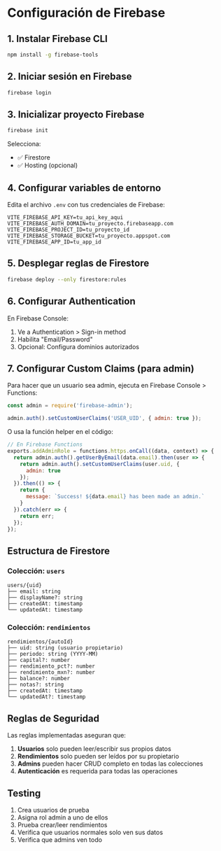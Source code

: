 # Configuración de Firebase

## 1. Instalar Firebase CLI

```bash
npm install -g firebase-tools
```

## 2. Iniciar sesión en Firebase

```bash
firebase login
```

## 3. Inicializar proyecto Firebase

```bash
firebase init
```

Selecciona:
- ✅ Firestore
- ✅ Hosting (opcional)

## 4. Configurar variables de entorno

Edita el archivo `.env` con tus credenciales de Firebase:

```env
VITE_FIREBASE_API_KEY=tu_api_key_aqui
VITE_FIREBASE_AUTH_DOMAIN=tu_proyecto.firebaseapp.com
VITE_FIREBASE_PROJECT_ID=tu_proyecto_id
VITE_FIREBASE_STORAGE_BUCKET=tu_proyecto.appspot.com
VITE_FIREBASE_APP_ID=tu_app_id
```

## 5. Desplegar reglas de Firestore

```bash
firebase deploy --only firestore:rules
```

## 6. Configurar Authentication

En Firebase Console:
1. Ve a Authentication > Sign-in method
2. Habilita "Email/Password"
3. Opcional: Configura dominios autorizados

## 7. Configurar Custom Claims (para admin)

Para hacer que un usuario sea admin, ejecuta en Firebase Console > Functions:

```javascript
const admin = require('firebase-admin');

admin.auth().setCustomUserClaims('USER_UID', { admin: true });
```

O usa la función helper en el código:

```javascript
// En Firebase Functions
exports.addAdminRole = functions.https.onCall((data, context) => {
  return admin.auth().getUserByEmail(data.email).then(user => {
    return admin.auth().setCustomUserClaims(user.uid, {
      admin: true
    });
  }).then(() => {
    return {
      message: `Success! ${data.email} has been made an admin.`
    }
  }).catch(err => {
    return err;
  });
});
```

## Estructura de Firestore

### Colección: `users`
```
users/{uid}
├── email: string
├── displayName?: string
├── createdAt: timestamp
└── updatedAt: timestamp
```

### Colección: `rendimientos`
```
rendimientos/{autoId}
├── uid: string (usuario propietario)
├── periodo: string (YYYY-MM)
├── capital?: number
├── rendimiento_pct?: number
├── rendimiento_mxn?: number
├── balance?: number
├── notas?: string
├── createdAt: timestamp
└── updatedAt?: timestamp
```

## Reglas de Seguridad

Las reglas implementadas aseguran que:

1. **Usuarios** solo pueden leer/escribir sus propios datos
2. **Rendimientos** solo pueden ser leídos por su propietario
3. **Admins** pueden hacer CRUD completo en todas las colecciones
4. **Autenticación** es requerida para todas las operaciones

## Testing

1. Crea usuarios de prueba
2. Asigna rol admin a uno de ellos
3. Prueba crear/leer rendimientos
4. Verifica que usuarios normales solo ven sus datos
5. Verifica que admins ven todo
